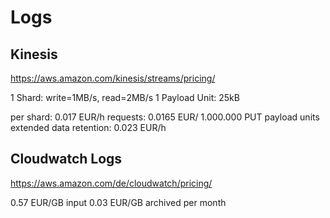 # Logs

## Kinesis

https://aws.amazon.com/kinesis/streams/pricing/

1 Shard: write=1MB/s, read=2MB/s
1 Payload Unit: 25kB

per shard:										0.017 EUR/h
requests:											0.0165 EUR/ 1.000.000 PUT payload units
extended data retention:			0.023 EUR/h

## Cloudwatch Logs

https://aws.amazon.com/de/cloudwatch/pricing/

0.57 EUR/GB input
0.03 EUR/GB archived per month
